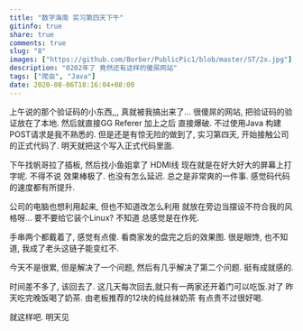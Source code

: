```yaml
---
title: "数字海南 实习第四天下午"
gitinfo: true
share: true
comments: true
slug: "8"
images: ["https://github.com/Borber/PublicPic1/blob/master/ST/2x.jpg"] 
description: "0202年了 竟然还有这样的傻屌网站"
tags: ["爬虫", "Java"]
date: 2020-08-06T18:16:04+08:00
---
```


上午说的那个验证码的小东西,,, 真就被我搞出来了… 很傻屌的网站, 把验证码的验证放在了本地. 然后就直接GG Referer 加上之后 直接爆破. 不过使用Java 构建POST请求是我不熟悉的. 但是还是有惊无险的做到了, 实习第四天, 开始接触公司的正式代码了. 明天就把这个写入正式代码里面. 

下午找帆哥拉了插板, 然后找小鱼姐拿了 HDMI线 现在就是在好大好大的屏幕上打字呢. 不得不说 效果棒极了. 也没有怎么延迟. 总之是非常爽的一件事. 感觉码代码的速度都有所提升.

公司的电脑也想利用起来, 但也不知道改怎么利用 就放在旁边当摆设不符合我的风格呀… 要不要给它装个Linux? 不知道 总感觉是在作死.

手串两个都戴着了, 感觉有点傻. 看商家发的盘完之后的效果图. 很是眼馋, 也不知道, 我成了老头这链子能变红不.

今天不是很累, 但是解决了一个问题, 然后有几乎解决了第二个问题. 挺有成就感的.

时间差不多了, 该回去了. 这几天每次回去,就只有一两家还开着门可以吃饭.对了 昨天吃完晚饭喝了奶茶. 由老板推荐的12块的纯丝袜奶茶 有点贵不过很好喝.

就这样吧. 明天见

